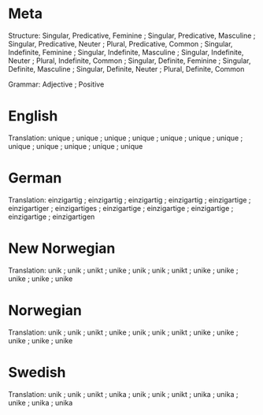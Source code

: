 
Meta
====

Structure: Singular, Predicative, Feminine ; Singular, Predicative, Masculine ; Singular, Predicative, Neuter ; Plural, Predicative, Common ;
           Singular, Indefinite, Feminine  ; Singular, Indefinite, Masculine  ; Singular, Indefinite, Neuter  ; Plural, Indefinite, Common  ;
           Singular, Definite, Feminine    ; Singular, Definite, Masculine    ; Singular, Definite, Neuter    ; Plural, Definite, Common

Grammar:   Adjective ; Positive



English
=======

Translation: unique ; unique ; unique ; unique ;
             unique ; unique ; unique ; unique ;
             unique ; unique ; unique ; unique



German
======

Translation: einzigartig  ; einzigartig   ; einzigartig   ; einzigartig   ;
             einzigartige ; einzigartiger ; einzigartiges ; einzigartige  ;
             einzigartige ; einzigartige  ; einzigartige  ; einzigartigen



New Norwegian
=============

Translation: unik  ; unik  ; unikt ; unike ;
             unik  ; unik  ; unikt ; unike ;
             unike ; unike ; unike ; unike



Norwegian
=========

Translation: unik  ; unik  ; unikt ; unike ;
             unik  ; unik  ; unikt ; unike ;
             unike ; unike ; unike ; unike



Swedish
=======

Translation: unik  ; unik  ; unikt ; unika ;
             unik  ; unik  ; unikt ; unika ;
             unika ; unike ; unika ; unika
